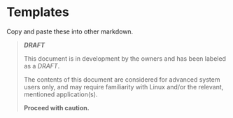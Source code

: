 # Templates

Copy and paste these into other markdown.

> ***DRAFT***
> 
> This document is in development by the owners and has been labeled as a *DRAFT*.
> 
> The contents of this document are considered for advanced system users only, and may require
> familiarity with Linux and/or the relevant, mentioned application(s).
>  
> **Proceed with caution.**
